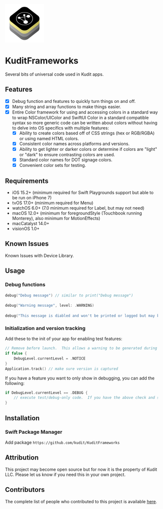 <img src="/Development/Resources/Assets.xcassets/AppIcon.appiconset/AppIcon.png" height="128">

# KuditFrameworks

Several bits of universal code used in Kudit apps.

## Features

- [x] Debug function and features to quickly turn things on and off.
- [x] Many string and array functions to make things easier.
- [x] Entire Color framework for using and accessing colors in a standard way to wrap NSColor/UIColor and SwiftUI Color in a standard compatible syntax so more generic code can be written about colors without having to delve into OS specifics with multiple features:
    - [x] Ability to create colors based off of CSS strings (hex or RGB/RGBA) or using named HTML colors.
    - [x] Consistent color names across platforms and versions.
    - [x] Ability to get lighter or darker colors or determine if colors are "light" or "dark" to ensure contrasting colors are used.
    - [x] Standard color names for DOT signage colors.
    - [x] Convenient color sets for testing.

## Requirements

- iOS 15.2+ (minimum required for Swift Playgrounds support but able to be run on iPhone 7)
- tvOS 17.0+ (minimum required for Menu)
- watchOS 6.0+ (7.0 minimum required for Label, but may not need)
- macOS 12.0+ (minimum for foregroundStyle (Touchbook running Monterey), also minimum for MotionEffects)
- macCatalyst 14.0+
- visionOS 1.0+

## Known Issues
Known Issues with Device Library.

## Usage

### Debug functions

```Swift
debug("Debug message") // similar to print("Debug message")

debug("Warning message", level: .WARNING)

debug("This message is diabled and won't be printed or logged but may be here to provide a comment or to allow quickly disabling a debug statement without deleting it.", level: .SILENT)
```

### Initialization and version tracking

Add these to the init of your app for enabling test features:

```Swift
// Remove before launch.  This allows a warning to be generated during debugging to help remind the developer to remove before releasing.  Set to false during debugging and true for launch.
if false {
    DebugLevel.currentLevel = .NOTICE
}
Application.track() // make sure version is captured
```

If you have a feature you want to only show in debugging, you can add the following:
```Swift
if DebugLevel.currentLevel == .DEBUG {
    // execute test/debug-only code.  If you have the above check and switch the debug level to something other than .DEBUG, this will be disabled.
}
```

## Installation

### Swift Package Manager

Add package `https://github.com/kudit/KuditFrameworks`

## Attribution

This project may become open source but for now it is the property of Kudit LLC.  Please let us know if you need this in your own project.

## Contributors
The complete list of people who contributed to this project is available [here](https://github.com/kudit/KuditFrameworks/graphs/contributors).
